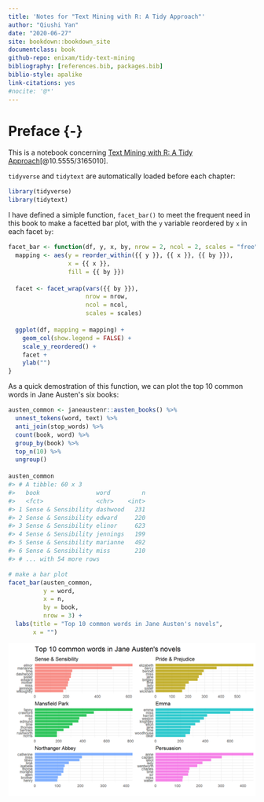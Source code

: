 ```yaml
--- 
title: 'Notes for "Text Mining with R: A Tidy Approach"'
author: "Qiushi Yan"
date: "2020-06-27"
site: bookdown::bookdown_site
documentclass: book
github-repo: enixam/tidy-text-mining
bibliography: [references.bib, packages.bib]
biblio-style: apalike
link-citations: yes
#nocite: '@*'
--- 
```



# Preface {-}  


This is a notebook concerning [Text Mining with R: A Tidy Approach](https://www.tidytextmining.com/)[@10.5555/3165010].

`tidyverse` and `tidytext` are automatically loaded before each chapter: 


```r
library(tidyverse)
library(tidytext)
```

I have defined a simiple function, `facet_bar()` to meet the frequent need in this book to make a facetted bar plot, with the `y` variable reordered by `x` in each facet `by`:  


```r
facet_bar <- function(df, y, x, by, nrow = 2, ncol = 2, scales = "free") {
  mapping <- aes(y = reorder_within({{ y }}, {{ x }}, {{ by }}), 
                 x = {{ x }}, 
                 fill = {{ by }})
  
  facet <- facet_wrap(vars({{ by }}), 
                      nrow = nrow, 
                      ncol = ncol,
                      scales = scales) 
  
  ggplot(df, mapping = mapping) + 
    geom_col(show.legend = FALSE) + 
    scale_y_reordered() + 
    facet + 
    ylab("")
} 
```

As a quick demostration of this function, we can plot the top 10 common words in Jane Austen's six books:  


```r
austen_common <- janeaustenr::austen_books() %>% 
  unnest_tokens(word, text) %>% 
  anti_join(stop_words) %>% 
  count(book, word) %>% 
  group_by(book) %>% 
  top_n(10) %>% 
  ungroup()

austen_common
#> # A tibble: 60 x 3
#>   book                word         n
#>   <fct>               <chr>    <int>
#> 1 Sense & Sensibility dashwood   231
#> 2 Sense & Sensibility edward     220
#> 3 Sense & Sensibility elinor     623
#> 4 Sense & Sensibility jennings   199
#> 5 Sense & Sensibility marianne   492
#> 6 Sense & Sensibility miss       210
#> # ... with 54 more rows
```


```r
# make a bar plot 
facet_bar(austen_common,
          y = word,
          x = n,
          by = book,
          nrow = 3) + 
  labs(title = "Top 10 common words in Jane Austen's novels",
       x = "")
```

<img src="index_files/figure-html/unnamed-chunk-4-1.png" width="768" style="display: block; margin: auto;" />

